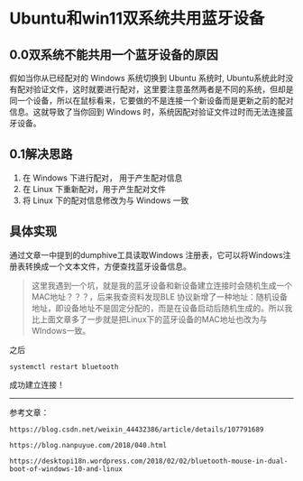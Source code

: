 # Ubuntu和win11双系统共用蓝牙设备

## 0.0双系统不能共用一个蓝牙设备的原因

假如当你从已经配对的 Windows 系统切换到 Ubuntu 系统时, Ubuntu系统此时没有配对验证文件，这时就要进行配对，这里要注意虽然两者是不同的系统，但却是同一个设备，所以在鼠标看来，它要做的不是连接一个新设备而是更新之前的配对信息。这就导致了当你回到 Windows 时，系统因配对验证文件过时而无法连接蓝牙设备。

## 0.1解决思路

1. 在 Windows 下进行配对， 用于产生配对信息
2. 在 Linux 下重新配对，用于产生配对文件
3. 将 Linux 下的配对信息修改为与 Windows 一致

## 具体实现

通过文章一中提到的dumphive工具读取Windows 注册表，它可以将Windows注册表转换成一个文本文件，方便查找蓝牙设备信息。

> 这里我遇到一个坑，就是我的蓝牙设备和新设备建立连接时会随机生成一个MAC地址？？？，后来我查资料发现BLE 协议新增了一种地址：随机设备地址，即设备地址不是固定分配的，而是在设备启动后随机生成的。所以我比上面文章多了一步就是把Linux下的蓝牙设备的MAC地址也改为与WIndows一致。

之后

```
systemctl restart bluetooth
```

成功建立连接！

---

参考文章：

`https://blog.csdn.net/weixin_44432386/article/details/107791689`

`https://blog.nanpuyue.com/2018/040.html`

`https://desktopi18n.wordpress.com/2018/02/02/bluetooth-mouse-in-dual-boot-of-windows-10-and-linux`